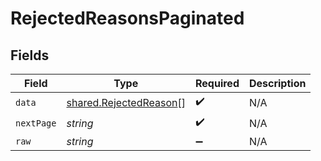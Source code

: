 # RejectedReasonsPaginated


## Fields

| Field                                                            | Type                                                             | Required                                                         | Description                                                      |
| ---------------------------------------------------------------- | ---------------------------------------------------------------- | ---------------------------------------------------------------- | ---------------------------------------------------------------- |
| `data`                                                           | [shared.RejectedReason](../../models/shared/rejectedreason.md)[] | :heavy_check_mark:                                               | N/A                                                              |
| `nextPage`                                                       | *string*                                                         | :heavy_check_mark:                                               | N/A                                                              |
| `raw`                                                            | *string*                                                         | :heavy_minus_sign:                                               | N/A                                                              |